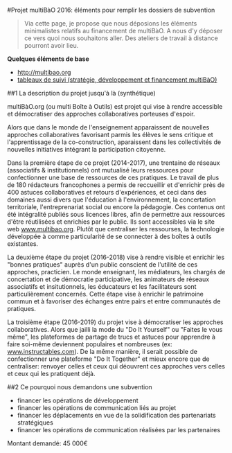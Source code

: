 #Projet multiBàO 2016: éléments pour remplir les dossiers de subvention 

> Via cette page, je propose que nous déposions les éléments minimalistes relatifs au financement de multiBàO. A nous d'y déposer ce vers quoi nous souhaitons aller. Des ateliers de travail à distance pourront avoir lieu. 

**Quelques éléments de base**
* http://multibao.org
* [tableaux de suivi (stratégie, développement et financement multiBàO)](http://trello.com/multibao)

##1 La description du projet jusqu'à là (synthétique)

multiBàO.org (ou multi Boîte à Outils) est projet qui vise à rendre accessible et démocratiser des approches collaboratives porteuses d'espoir. 

Alors que dans le monde de l'enseignement apparaissent de nouvelles approches collaboratives favorisant parmis les élèves le sens critique et l'apprentissage de la co-construction, aparaissent dans les collectivités de nouvelles initiatives intégrant la participation citoyenne. 

Dans la première étape de ce projet (2014-2017), une trentaine de réseaux (associatifs & institutionnels) ont mutualisé leurs ressources pour confectionner une base de ressources de ces pratiques. Le travail de plus de 180 rédacteurs francophones a permis de reccueillir et d'enrichir près de 400 astuces collaboratives et retours d'expériences, et ceci dans des domaines aussi divers que l'éducation à l'environnement, la concertation territoriale, l'entreprenariat social ou encore la pédagogie. Ces contenus ont été intégralité publiés sous licences libres, afin de permettre aux ressources d'être réutilisées et enrichies par le public. Ils sont accessibles via le site web www.multibao.org. Plutôt que centraliser les ressourses, la technologie développée à comme particularité de se connecter à des boîtes à outils existantes. 

La deuxième étape du projet (2016-2018) vise à rendre visible et enrichir les "bonnes pratiques" auprès d'un public conscient de l'utilité de ces approches, practicien. Le monde enseignant, les médiateurs, les chargés de concertation et de démocratie participative, les animateurs de réseaux associatifs et insitutionnels, les éducateurs et les facilitateurs sont particulièrement concernés. Cette étape vise à enrichir le patrimoine commun et à favoriser des échanges entre pairs et entre communautés de pratiques. 

La troisième étape (2016-2019) du projet vise à démocratiser les approches collaboratives. Alors que jailli la mode du "Do It Yourself" ou "Faites le vous même", les plateformes de partage de trucs et astuces pour apprendre à faire  soi-même deviennent populaires et nombreuses (ex: www.instructables.com). De la même manière, il serait possible de confectionner une plateforme "Do It Together" et mieux encore que de centraliser: renvoyer celles et ceux qui déouvrent ces approches vers celles et ceux qui les pratiquent déjà. 

##2 Ce pourquoi nous demandons une subvention 

* financer les opérations de développement
* financer les opérations de communication liés au projet 
* financer les déplacements en vue de la solidification des partenariats stratégiques
* financer les opérations de communication réalisées par les partenaires 

Montant demandé: 45 000€ 


